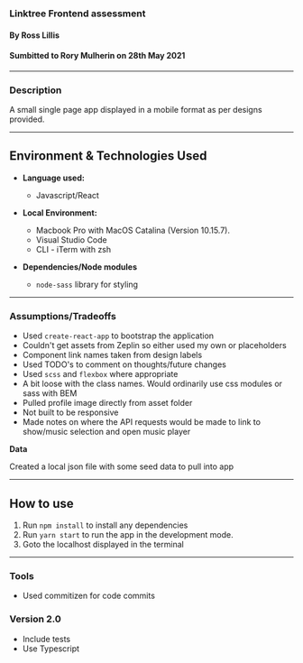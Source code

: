 ### Linktree Frontend assessment

#### By Ross Lillis

#### Sumbitted to Rory Mulherin on 28th May 2021

---

### Description

A small single page app displayed in a mobile format as per designs provided.

---

## Environment & Technologies Used

- **Language used:**
  - Javascript/React
- **Local Environment:**

  - Macbook Pro with MacOS Catalina (Version 10.15.7).
  - Visual Studio Code
  - CLI - iTerm with zsh

- **Dependencies/Node modules**
  - `node-sass` library for styling

---

### Assumptions/Tradeoffs

- Used `create-react-app` to bootstrap the application
- Couldn't get assets from Zeplin so either used my own or placeholders
- Component link names taken from design labels
- Used TODO's to comment on thoughts/future changes
- Used `scss` and `flexbox` where appropriate
- A bit loose with the class names. Would ordinarily use css modules or sass with BEM
- Pulled profile image directly from asset folder
- Not built to be responsive
- Made notes on where the API requests would be made to link to show/music selection and open music player

**Data**

Created a local json file with some seed data to pull into app

---

## How to use

1. Run `npm install` to install any dependencies
2. Run `yarn start` to run the app in the development mode.
3. Goto the localhost displayed in the terminal

---

### Tools

- Used commitizen for code commits

### Version 2.0

- Include tests
- Use Typescript
